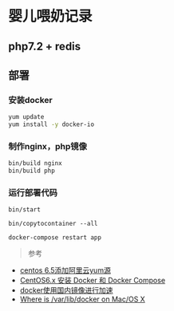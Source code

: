 # 婴儿喂奶记录

## php7.2 + redis

## 部署

### 安装docker
```sh
yum update 
yum install -y docker-io
```

### 制作nginx，php镜像
```sh
bin/build nginx
bin/build php
```

### 运行部署代码
```
bin/start

bin/copytocontainer --all

docker-compose restart app
```


> 参考

- [centos 6.5添加阿里云yum源](https://blog.csdn.net/yizhixiaocaiji26/article/details/78388526)
- [CentOS6.x 安装 Docker 和 Docker Compose](https://blog.csdn.net/kinginblue/article/details/73527832)
- [docker使用国内镜像进行加速](https://my.oschina.net/u/3703365/blog/1810028)
- [Where is /var/lib/docker on Mac/OS X](https://stackoverflow.com/questions/38532483/where-is-var-lib-docker-on-mac-os-x)